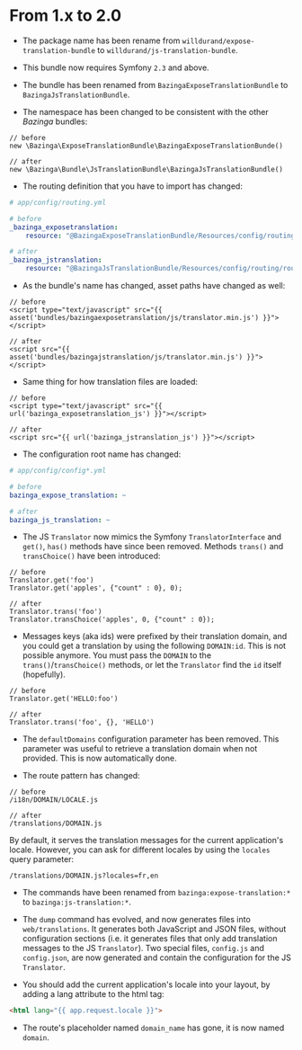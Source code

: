 From 1.x to 2.0
===============

* The package name has been rename from `willdurand/expose-translation-bundle`
  to `willdurand/js-translation-bundle`.

* This bundle now requires Symfony `2.3` and above.

* The bundle has been renamed from `BazingaExposeTranslationBundle` to
  `BazingaJsTranslationBundle`.

* The namespace has been changed to be consistent with the other _Bazinga_
  bundles:

```
// before
new \Bazinga\ExposeTranslationBundle\BazingaExposeTranslationBunde()

// after
new \Bazinga\Bundle\JsTranslationBundle\BazingaJsTranslationBundle()
```

* The routing definition that you have to import has changed:

```yml
# app/config/routing.yml

# before
_bazinga_exposetranslation:
    resource: "@BazingaExposeTranslationBundle/Resources/config/routing/routing.yml"

# after
_bazinga_jstranslation:
    resource: "@BazingaJsTranslationBundle/Resources/config/routing/routing.yml"
```

* As the bundle's name has changed, asset paths have changed as well:

```
// before
<script type="text/javascript" src="{{ asset('bundles/bazingaexposetranslation/js/translator.min.js') }}"></script>

// after
<script src="{{ asset('bundles/bazingajstranslation/js/translator.min.js') }}"></script>
```

* Same thing for how translation files are loaded:

```
// before
<script type="text/javascript" src="{{ url('bazinga_exposetranslation_js') }}"></script>

// after
<script src="{{ url('bazinga_jstranslation_js') }}"></script>
```

* The configuration root name has changed:

```yaml
# app/config/config*.yml

# before
bazinga_expose_translation: ~

# after
bazinga_js_translation: ~
```

* The JS `Translator` now mimics the Symfony `TranslatorInterface` and `get()`,
  `has()` methods have since been removed. Methods `trans()` and `transChoice()`
  have been introduced:

```
// before
Translator.get('foo')
Translator.get('apples', {"count" : 0}, 0);

// after
Translator.trans('foo')
Translator.transChoice('apples', 0, {"count" : 0});
```

* Messages keys (aka ids) were prefixed by their translation domain, and you
  could get a translation by using the following `DOMAIN:id`. This is not
  possible anymore. You must pass the `DOMAIN` to the `trans()`/`transChoice()`
  methods, or let the `Translator` find the `id` itself (hopefully).

```
// before
Translator.get('HELLO:foo')

// after
Translator.trans('foo', {}, 'HELLO')
```

* The `defaultDomains` configuration parameter has been removed. This parameter
  was useful to retrieve a translation domain when not provided. This is now
  automatically done.

* The route pattern has changed:

```
// before
/i18n/DOMAIN/LOCALE.js

// after
/translations/DOMAIN.js
```

By default, it serves the translation messages for the current application's
locale. However, you can ask for different locales by using the `locales` query
parameter:

```
/translations/DOMAIN.js?locales=fr,en
```

* The commands have been renamed from `bazinga:expose-translation:*` to
  `bazinga:js-translation:*`.

* The `dump` command has evolved, and now generates files into
  `web/translations`. It generates both JavaScript and JSON files, without
  configuration sections (i.e. it generates files that only add translation
  messages to the JS `Translator`). Two special files, `config.js` and
  `config.json`, are now generated and contain the configuration for the JS
  `Translator`.

* You should add the current application's locale into your layout, by adding
  a lang attribute to the html tag:

```html
<html lang="{{ app.request.locale }}">
```

* The route's placeholder named `domain_name` has gone, it is now named
  `domain`.
